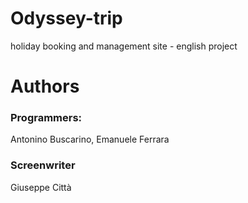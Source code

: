 # Odyssey-trip
holiday booking and management site - english project

# Authors

 ### Programmers:
 Antonino Buscarino, Emanuele Ferrara

### Screenwriter
Giuseppe Città
